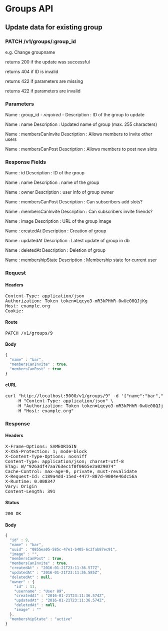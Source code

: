 # Groups API

## Update data for existing group

### PATCH /v1/groups/:group_id

e.g. Change groupname

returns 200 if the update was successful

returns 404 if ID is invalid

returns 422 if parameters are missing

returns 422 if parameters are invalid

### Parameters

Name : group_id *- required -*
Description : ID of the group to update

Name : name
Description : Updated name of group (max. 255 characters)

Name : membersCanInvite
Description : Allows members to invite other users

Name : membersCanPost
Description : Allows members to post new slots


### Response Fields

Name : id
Description : ID of the group

Name : name
Description : name of the group

Name : owner
Description : user info of group owner

Name : membersCanPost
Description : Can subscribers add slots?

Name : membersCanInvite
Description : Can subscribers invite friends?

Name : image
Description : URL of the group image

Name : createdAt
Description : Creation of group

Name : updatedAt
Description : Latest update of group in db

Name : deletedAt
Description : Deletion of group

Name : membershipState
Description : Membership state for current user

### Request

#### Headers

<pre>Content-Type: application/json
Authorization: Token token=Lqcyo3-mR3kPHhR-0wUe08QJjKg
Host: example.org
Cookie: </pre>

#### Route

<pre>PATCH /v1/groups/9</pre>

#### Body
```javascript
{
  "name" : "bar",
  "membersCanInvite" : true,
  "membersCanPost" : true
}
```


#### cURL

<pre class="request">curl &quot;http://localhost:5000/v1/groups/9&quot; -d &#39;{&quot;name&quot;:&quot;bar&quot;,&quot;membersCanInvite&quot;:true,&quot;membersCanPost&quot;:true}&#39; -X PATCH \
	-H &quot;Content-Type: application/json&quot; \
	-H &quot;Authorization: Token token=Lqcyo3-mR3kPHhR-0wUe08QJjKg&quot; \
	-H &quot;Host: example.org&quot;</pre>

### Response

#### Headers

<pre>X-Frame-Options: SAMEORIGIN
X-XSS-Protection: 1; mode=block
X-Content-Type-Options: nosniff
Content-Type: application/json; charset=utf-8
ETag: W/&quot;9263df47aa763ec1f0f0665e2a029074&quot;
Cache-Control: max-age=0, private, must-revalidate
X-Request-Id: c189a4dd-15ed-4477-887d-9084e46dc56a
X-Runtime: 0.008347
Vary: Origin
Content-Length: 391</pre>

#### Status

<pre>200 OK</pre>

#### Body

```javascript
{
  "id" : 9,
  "name" : "bar",
  "uuid" : "0855ea05-585c-47e1-b405-6c2fab87ec91",
  "image" : "",
  "membersCanPost" : true,
  "membersCanInvite" : true,
  "createdAt" : "2016-01-21T23:11:36.577Z",
  "updatedAt" : "2016-01-21T23:11:36.585Z",
  "deletedAt" : null,
  "owner" : {
    "id" : 11,
    "username" : "User 89",
    "createdAt" : "2016-01-21T23:11:36.574Z",
    "updatedAt" : "2016-01-21T23:11:36.574Z",
    "deletedAt" : null,
    "image" : ""
  },
  "membershipState" : "active"
}
```
